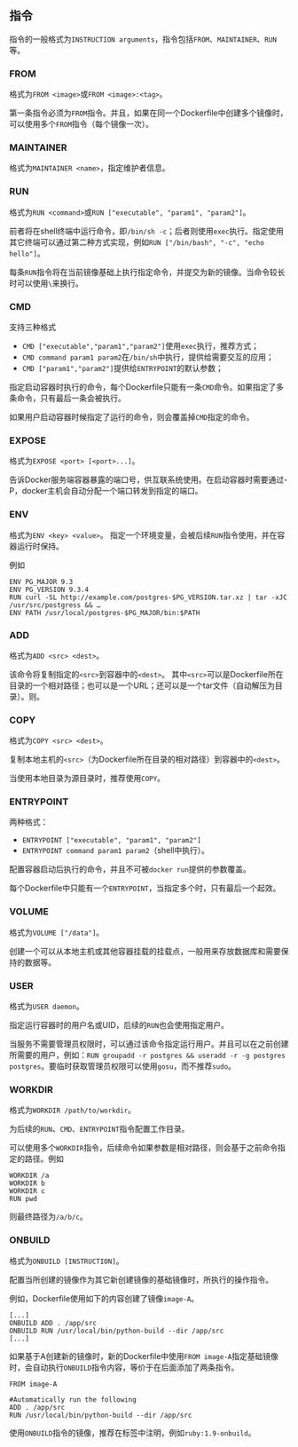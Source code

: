 ## 指令
指令的一般格式为`INSTRUCTION arguments`，指令包括`FROM`、`MAINTAINER`、`RUN`等。

### FROM
格式为`FROM <image>`或`FROM <image>:<tag>`。

第一条指令必须为`FROM`指令。并且，如果在同一个Dockerfile中创建多个镜像时，可以使用多个`FROM`指令（每个镜像一次）。

### MAINTAINER
格式为`MAINTAINER <name>`，指定维护者信息。

### RUN
格式为`RUN <command>`或`RUN ["executable", "param1", "param2"]`。

前者将在shell终端中运行命令，即`/bin/sh -c`；后者则使用`exec`执行。指定使用其它终端可以通过第二种方式实现，例如`RUN ["/bin/bash", "-c", "echo hello"]`。

每条`RUN`指令将在当前镜像基础上执行指定命令，并提交为新的镜像。当命令较长时可以使用`\`来换行。

### CMD
支持三种格式
* `CMD ["executable","param1","param2"]`使用`exec`执行，推荐方式；
* `CMD command param1 param2`在`/bin/sh`中执行，提供给需要交互的应用；
* `CMD ["param1","param2"]`提供给`ENTRYPOINT`的默认参数；


指定启动容器时执行的命令，每个Dockerfile只能有一条`CMD`命令。如果指定了多条命令，只有最后一条会被执行。

如果用户启动容器时候指定了运行的命令，则会覆盖掉`CMD`指定的命令。

### EXPOSE
格式为`EXPOSE <port> [<port>...]`。

告诉Docker服务端容器暴露的端口号，供互联系统使用。在启动容器时需要通过-P，docker主机会自动分配一个端口转发到指定的端口。

### ENV
格式为`ENV <key> <value>`。
指定一个环境变量，会被后续`RUN`指令使用，并在容器运行时保持。

例如
```
ENV PG_MAJOR 9.3
ENV PG_VERSION 9.3.4
RUN curl -SL http://example.com/postgres-$PG_VERSION.tar.xz | tar -xJC /usr/src/postgress && …
ENV PATH /usr/local/postgres-$PG_MAJOR/bin:$PATH
```

### ADD
格式为`ADD <src> <dest>`。

该命令将复制指定的`<src>`到容器中的`<dest>`。
其中`<src>`可以是Dockerfile所在目录的一个相对路径；也可以是一个URL；还可以是一个tar文件（自动解压为目录）。则。

### COPY
格式为`COPY <src> <dest>`。

复制本地主机的`<src>`（为Dockerfile所在目录的相对路径）到容器中的`<dest>`。

当使用本地目录为源目录时，推荐使用`COPY`。

### ENTRYPOINT
两种格式：
* `ENTRYPOINT ["executable", "param1", "param2"]`
* `ENTRYPOINT command param1 param2`（shell中执行）。

配置容器启动后执行的命令，并且不可被`docker run`提供的参数覆盖。

每个Dockerfile中只能有一个`ENTRYPOINT`，当指定多个时，只有最后一个起效。

### VOLUME
格式为`VOLUME ["/data"]`。

创建一个可以从本地主机或其他容器挂载的挂载点，一般用来存放数据库和需要保持的数据等。

### USER
格式为`USER daemon`。

指定运行容器时的用户名或UID，后续的`RUN`也会使用指定用户。

当服务不需要管理员权限时，可以通过该命令指定运行用户。并且可以在之前创建所需要的用户，例如：`RUN groupadd -r postgres && useradd -r -g postgres postgres`。要临时获取管理员权限可以使用`gosu`，而不推荐`sudo`。

### WORKDIR
格式为`WORKDIR /path/to/workdir`。

为后续的`RUN`、`CMD`、`ENTRYPOINT`指令配置工作目录。

可以使用多个`WORKDIR`指令，后续命令如果参数是相对路径，则会基于之前命令指定的路径。例如
```
WORKDIR /a
WORKDIR b
WORKDIR c
RUN pwd
```
则最终路径为`/a/b/c`。

### ONBUILD
格式为`ONBUILD [INSTRUCTION]`。

配置当所创建的镜像作为其它新创建镜像的基础镜像时，所执行的操作指令。

例如，Dockerfile使用如下的内容创建了镜像`image-A`。
```
[...]
ONBUILD ADD . /app/src
ONBUILD RUN /usr/local/bin/python-build --dir /app/src
[...]
```

如果基于A创建新的镜像时，新的Dockerfile中使用`FROM image-A`指定基础镜像时，会自动执行`ONBUILD`指令内容，等价于在后面添加了两条指令。
```
FROM image-A

#Automatically run the following
ADD . /app/src
RUN /usr/local/bin/python-build --dir /app/src
```

使用`ONBUILD`指令的镜像，推荐在标签中注明，例如`ruby:1.9-onbuild`。


